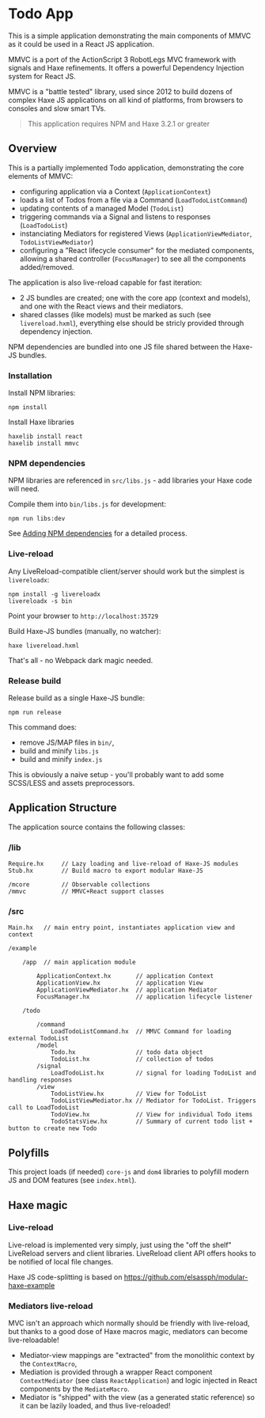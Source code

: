 # Todo App

This is a simple application demonstrating the main components of MMVC
as it could be used in a React JS application.

MMVC is a port of the ActionScript 3 RobotLegs MVC framework with signals and 
Haxe refinements. It offers a powerful Dependency Injection system for React JS.

MMVC is a "battle tested" library, used since 2012 to build dozens of complex Haxe JS 
applications on all kind of platforms, from browsers to consoles and slow smart TVs.

> This application requires NPM and Haxe 3.2.1 or greater

## Overview

This is a partially implemented Todo application, demonstrating the core 
elements of MMVC:

* configuring application via a Context (`ApplicationContext`)
* loads a list of Todos from a file via a Command (`LoadTodoListCommand`)
* updating contents of a managed Model (`TodoList`) 
* triggering commands via a Signal and listens to responses (`LoadTodoList`)
* instanciating Mediators for registered Views (`ApplicationViewMediator`, 
  `TodoListViewMediator`)
* configuring a "React lifecycle consumer" for the mediated components, allowing 
  a shared controller (`FocusManager`) to see all the components added/removed.

The application is also live-reload capable for fast iteration:

* 2 JS bundles are created; one with the core app (context and models), 
  and one with the React views and their mediators.
* shared classes (like models) must be marked as such (see `livereload.hxml`),
  everything else should be stricly provided through dependency injection. 

NPM dependencies are bundled into one JS file shared between the Haxe-JS bundles.

### Installation

Install NPM libraries:

	npm install

Install Haxe libraries

	haxelib install react
	haxelib install mmvc

### NPM dependencies

NPM libraries are referenced in `src/libs.js` - add libraries your Haxe code will need.

Compile them into `bin/libs.js` for development:

	npm run libs:dev

See [Adding NPM dependencies](https://github.com/elsassph/haxe-react-redux/#adding-npm-dependencies) for a detailed process.


### Live-reload

Any LiveReload-compatible client/server should work but the simplest is `livereloadx`:

	npm install -g livereloadx
	livereloadx -s bin

Point your browser to `http://localhost:35729`

Build Haxe-JS bundles (manually, no watcher): 

	haxe livereload.hxml

That's all - no Webpack dark magic needed.

### Release build

Release build as a single Haxe-JS bundle:

	npm run release

This command does: 

- remove JS/MAP files in `bin/`, 
- build and minify `libs.js`
- build and minify `index.js` 

This is obviously a naive setup - you'll probably want to add some SCSS/LESS and 
assets preprocessors.


## Application Structure

The application source contains the following classes:

### /lib

	Require.hx     // Lazy loading and live-reload of Haxe-JS modules
    Stub.hx        // Build macro to export modular Haxe-JS 

	/mcore         // Observable collections
	/mmvc          // MMVC+React support classes

### /src

	Main.hx   // main entry point, instantiates application view and context

	/example

		/app  // main application module

			ApplicationContext.hx       // application Context
			ApplicationView.hx          // application View
			ApplicationViewMediator.hx  // application Mediator
			FocusManager.hx             // application lifecycle listener

		/todo

			/command
				LoadTodoListCommand.hx 	// MMVC Command for loading external TodoList
			/model
				Todo.hx                 // todo data object
				TodoList.hx             // collection of todos
			/signal
				LoadTodoList.hx         // signal for loading TodoList and handling responses
			/view
				TodoListView.hx         // View for TodoList
				TodoListViewMediator.hx // Mediator for TodoList. Triggers call to LoadTodoList
				TodoView.hx             // View for individual Todo items
				TodoStatsView.hx        // Summary of current todo list + button to create new Todo


## Polyfills

This project loads (if needed) `core-js` and `dom4` libraries to polyfill modern JS and DOM 
features (see `index.html`).


## Haxe magic

### Live-reload

Live-reload is implemented very simply, just using the "off the shelf" LiveReload servers and 
client libraries. LiveReload client API offers hooks to be notified of local file changes.

Haxe JS code-splitting is based on https://github.com/elsassph/modular-haxe-example


### Mediators live-reload

MVC isn't an approach which normally should be friendly with live-reload, but thanks to a 
good dose of Haxe macros magic, mediators can become live-reloadable!

- Mediator-view mappings are "extracted" from the monolithic context by the `ContextMacro`,
- Mediation is provided through a wrapper React component `ContextMediator` (see class
  `ReactApplication`) and logic injected in React components by the `MediateMacro`.
- Mediator is "shipped" with the view (as a generated static reference) so it can be 
  lazily loaded, and thus live-reloaded!
